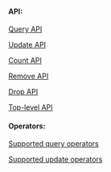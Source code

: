 #### API:

[Query API]()

[Update API]()

[Count API]()

[Remove API]()

[Drop API]()

[Top-level API]()

#### Operators:

[Supported query operators]()

[Supported update operators]()
